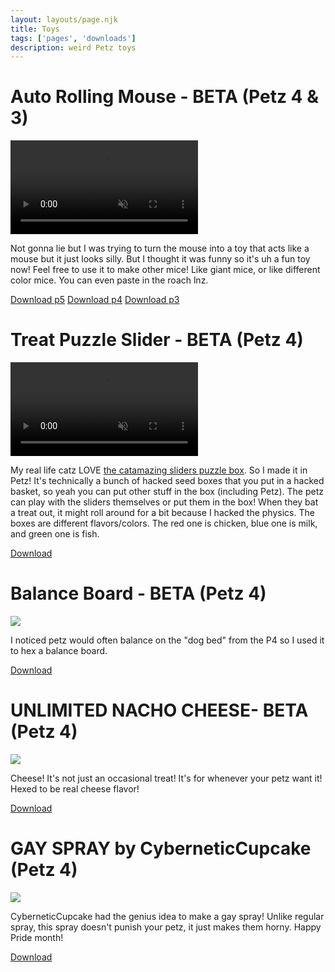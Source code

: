 ```yaml
---
layout: layouts/page.njk
title: Toys
tags: ['pages', 'downloads']
description: weird Petz toys
---
```

# Auto Rolling Mouse - BETA (Petz 4 & 3)
<video autoplay loop muted playsinline><source src='/public/videos/CleanShot%202021-09-05%20at%2018.43.55.mp4' type='video/mp4'></video>

Not gonna lie but I was trying to turn the mouse into a toy that acts like a mouse but it just looks silly. But I thought it was funny so it's uh a fun toy now! Feel free to use it to make other mice! Like giant mice, or like different color mice. You can even paste in the roach lnz.


[Download p5](/public/downloads/auto-rolling%20mousep5.zip)
[Download p4](/public/downloads/auto-rolling%20mouse.zip)
[Download p3](/public/downloads/auto-rolling%20mousep3.zip?v=1630886370537)

# Treat Puzzle Slider - BETA (Petz 4)
<video autoplay loop muted playsinline><source src='/public/videos/CleanShot%202021-08-28%20at%2013.59.51.mp4' type='video/mp4'></video>

My real life catz LOVE [the catamazing sliders puzzle box](https://catamazing.com/pages/sliders). So I made it in Petz! It's technically a bunch of hacked seed boxes that you put in a hacked basket, so yeah you can put other stuff in the box (including Petz). The petz can play with the sliders themselves or put them in the box! When they bat a treat out, it might roll around for a bit because I hacked the physics. The boxes are different flavors/colors. The red one is chicken, blue one is milk, and green one is fish.

[Download](/public/downloads/puzzle%20box.zip?v=1630177615303)

# Balance Board - BETA (Petz 4)
![](/public/images/CleanShot%202021-06-22%20at%2021.55.07.gif)

I noticed petz would often balance on the "dog bed" from the P4 so I used it to hex a balance board.

[Download](/public/downloads/balance%20board.zip?v=1628548584407)


# UNLIMITED NACHO CHEESE- BETA (Petz 4)
![](/public/images/CleanShot%202021-06-26%20at%2023.07.04.gif)

Cheese! It's not just an occasional treat! It's for whenever your petz want it! Hexed to be real cheese flavor!

[Download](/public/downloads/nacho.zip?v=1628548626218)



# GAY SPRAY by CyberneticCupcake (Petz 4)
![](/public/images/CleanShot%202021-06-26%20at%2023.12.50.gif)

CyberneticCupcake had the genius idea to make a gay spray! Unlike regular spray, this spray doesn't punish your petz, it just makes them horny. Happy Pride month!

[Download](/public/downloads/gay%20spray.zip?v=1628548611108)

